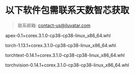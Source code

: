 # 以下软件包需联系天数智芯获取

>联系邮箱: contact-us@iluvatar.com

apex-0.1+corex.3.1.0-cp38-cp38-linux_x86_64.whl

torch-1.13.1+corex.3.1.0-cp38-cp38-linux_x86_64.whl

torchtext-0.14.1+corex.3.1.0-cp38-cp38-linux_x86_64.whl

torchvision-0.14.1+corex.3.1.0-cp38-cp38-linux_x86_64.whl